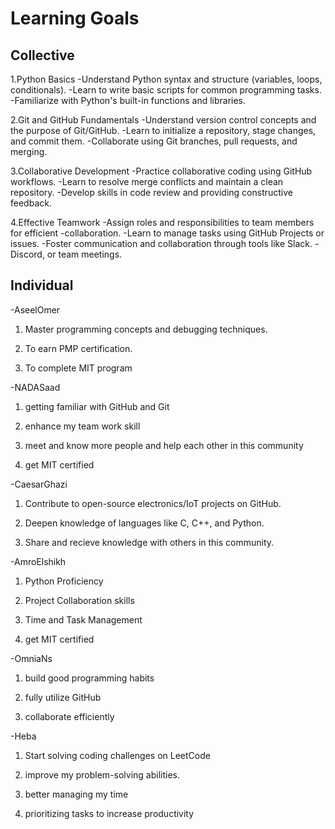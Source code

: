 # Learning Goals

## Collective

1.Python Basics
-Understand Python syntax and structure (variables, loops, conditionals).
-Learn to write basic scripts for common programming tasks.
-Familiarize with Python's built-in functions and libraries.

2.Git and GitHub Fundamentals
-Understand version control concepts and the purpose of Git/GitHub.
-Learn to initialize a repository, stage changes, and commit them.
-Collaborate using Git branches, pull requests, and merging.

3.Collaborative Development
-Practice collaborative coding using GitHub workflows.
-Learn to resolve merge conflicts and maintain a clean repository.
-Develop skills in code review and providing constructive feedback.

4.Effective Teamwork
-Assign roles and responsibilities to team members for efficient -collaboration.
-Learn to manage tasks using GitHub Projects or issues.
-Foster communication and collaboration through tools like Slack.
-Discord, or team meetings.

## Individual

-AseelOmer

1. Master programming concepts and debugging techniques.

2. To earn PMP certification.

3. To complete MIT program

-NADASaad

1. getting familiar with GitHub and Git
2. enhance my team work skill

3. meet and know more people and help each other in this community

4. get MIT certified

-CaesarGhazi

1. Contribute to open-source electronics/IoT projects on GitHub.

2. Deepen knowledge of languages like C, C++, and Python.

3. Share and recieve knowledge with others in this community.

-AmroElshikh

1. Python Proficiency

2. Project Collaboration skills

3. Time and Task Management

4. get MIT certified

-OmniaNs

1. build good programming habits

2. fully utilize GitHub

3. collaborate efficiently

-Heba

1. Start solving coding challenges on LeetCode

2. improve my problem-solving abilities.

3. better managing my time

4. prioritizing tasks to increase productivity